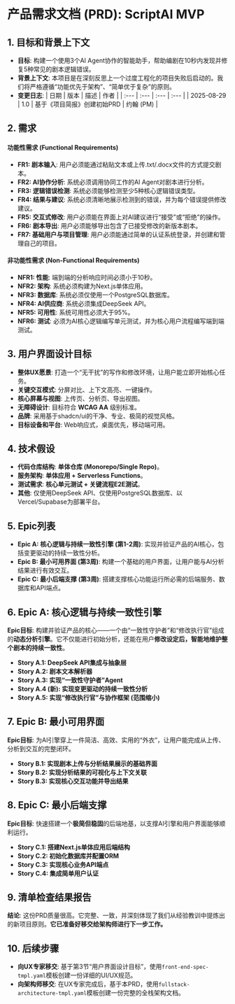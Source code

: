 # 产品需求文档 (PRD): ScriptAI MVP

## 1. 目标和背景上下文
* **目标**: 构建一个使用3个AI Agent协作的智能助手，帮助编剧在10秒内发现并修复5种常见的剧本逻辑错误。
* **背景上下文**: 本项目是在深刻反思上一个过度工程化的项目失败后启动的。我们将严格遵循“功能优先于架构”、“简单优于复杂”的原则。
* **变更日志**:
| 日期 | 版本 | 描述 | 作者 |
| :--- | :--- | :--- | :--- |
| 2025-08-29 | 1.0 | 基于《项目简报》创建初始PRD | 约翰 (PM) |

## 2. 需求
#### **功能性需求 (Functional Requirements)**
* **FR1: 剧本输入**: 用户必须能通过粘贴文本或上传.txt/.docx文件的方式提交剧本。
* **FR2: AI协作分析**: 系统必须调用协同工作的AI Agent对剧本进行分析。
* **FR3: 逻辑错误检测**: 系统必须能够检测至少5种核心逻辑错误类型。
* **FR4: 结果与建议**: 系统必须清晰地展示检测到的错误，并为每个错误提供修改建议。
* **FR5: 交互式修改**: 用户必须能在界面上对AI建议进行“接受”或“拒绝”的操作。
* **FR6: 剧本导出**: 用户必须能够导出包含了已接受修改的新版本剧本。
* **FR7: 基础用户与项目管理**: 用户必须能通过简单的认证系统登录，并创建和管理自己的项目。

#### **非功能性需求 (Non-Functional Requirements)**
* **NFR1: 性能**: 端到端的分析响应时间必须小于10秒。
* **NFR2: 架构**: 系统必须构建为Next.js单体应用。
* **NFR3: 数据库**: 系统必须仅使用一个PostgreSQL数据库。
* **NFR4: AI供应商**: 系统必须集成DeepSeek API。
* **NFR5: 可用性**: 系统可用性必须大于95%。
* **NFR6: 测试**: 必须为AI核心逻辑编写单元测试，并为核心用户流程编写端到端测试。

## 3. 用户界面设计目标
* **整体UX愿景**: 打造一个“无干扰”的写作和修改环境，让用户能立即开始核心任务。
* **关键交互模式**: 分屏对比、上下文高亮、一键操作。
* **核心屏幕与视图**: 上传页、分析页、导出视图。
* **无障碍设计**: 目标符合 **WCAG AA** 级别标准。
* **品牌**: 采用基于shadcn/ui的干净、专业、极简的视觉风格。
* **目标设备和平台**: Web响应式，桌面优先，移动端可用。

## 4. 技术假设
* **代码仓库结构**: **单体仓库 (Monorepo/Single Repo)**。
* **服务架构**: **单体应用 + Serverless Functions**。
* **测试需求**: **核心单元测试 + 关键流程E2E测试**。
* **其他**: 仅使用DeepSeek API、仅使用PostgreSQL数据库、以Vercel/Supabase为部署平台。

## 5. Epic列表
* **Epic A: 核心逻辑与持续一致性引擎 (第1-2周)**: 实现并验证产品的AI核心，包括变更驱动的持续一致性分析。
* **Epic B: 最小可用界面 (第3周)**: 构建一个基础的用户界面，让用户能与AI分析结果进行有效交互。
* **Epic C: 最小后端支撑 (第3周)**: 搭建支撑核心功能运行所必需的后端服务、数据库和API端点。

## 6. Epic A: 核心逻辑与持续一致性引擎
**Epic目标**: 构建并验证产品的核心——一个由“一致性守护者”和“修改执行官”组成的**动态分析引擎**。它不仅能进行初始分析，还能在用户**修改设定后，智能地维护整个剧本的持续一致性**。

* **Story A.1: DeepSeek API集成与抽象层**
* **Story A.2: 剧本文本解析器**
* **Story A.3: 实现“一致性守护者”Agent**
* **Story A.4 (新): 实现变更驱动的持续一致性分析**
* **Story A.5: 实现“修改执行官”与协作框架 (范围缩小)**

## 7. Epic B: 最小可用界面
**Epic目标**: 为AI引擎穿上一件简洁、高效、实用的“外衣”，让用户能完成从上传、分析到交互的完整闭环。

* **Story B.1: 实现剧本上传与分析结果展示的基础界面**
* **Story B.2: 实现分析结果的可视化与上下文关联**
* **Story B.3: 实现核心交互功能并导出结果**

## 8. Epic C: 最小后端支撑
**Epic目标**: 快速搭建一个**极简但稳固**的后端地基，以支撑AI引擎和用户界面能够顺利运行。

* **Story C.1: 搭建Next.js单体应用后端结构**
* **Story C.2: 初始化数据库并配置ORM**
* **Story C.3: 实现核心业务API端点**
* **Story C.4: 集成简单用户认证**

## 9. 清单检查结果报告
**结论**: 这份PRD质量很高。它完整、一致，并深刻体现了我们从经验教训中提炼出的新项目原则。**它已准备好移交给架构师进行下一步工作。**

## 10. 后续步骤
* **向UX专家移交**: 基于第3节“用户界面设计目标”，使用`front-end-spec-tmpl.yaml`模板创建一份详细的UI/UX规范。
* **向架构师移交**: 在UX专家完成后，基于本PRD，使用`fullstack-architecture-tmpl.yaml`模板创建一份完整的全栈架构文档。
